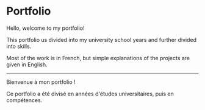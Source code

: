 # Portfolio

Hello, welcome to my portfolio!

This portfolio us divided into my university school years and further divided into skills.

Most of the work is in French, but simple explanations of the projects are given in English.

---

Bienvenue à mon portfolio !

Ce portfolio a été divisé en années d'études universitaires, puis en compétences.

